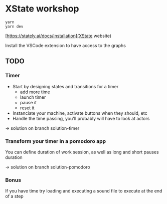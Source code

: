 # XState workshop

```
yarn
yarn dev
```

[https://stately.ai/docs/installation](XState website)

Install the VSCode extension to have access to the graphs

## TODO

### Timer

- Start by designing states and transitions for a timer
  - add more time
  - launch timer
  - pause it
  - reset it
- Instanciate your machine, activate buttons when they should, etc
- Handle the time passing, you'll probably will have to look at actors

-> solution on branch solution-timer

### Transform your timer in a pomodoro app

You can define duration of work session, as well as long and short pauses duration

-> solution on branch solution-pomodoro

### Bonus

If you have time try loading and executing a sound file to execute at the end of a step
